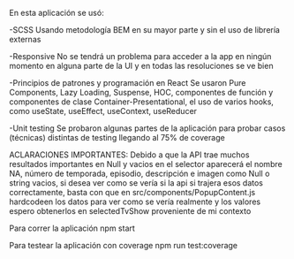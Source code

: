 En esta aplicación se usó:

-SCSS
Usando metodología BEM en su mayor parte
y sin el uso de librería externas

-Responsive
No se tendrá un problema para acceder a la
app en ningún momento en alguna parte de la UI
y en todas las resoluciones se ve bien

-Principios de patrones y programación en React
Se usaron Pure Components, Lazy Loading, Suspense,
HOC, componentes de función y componentes de clase
Container-Presentational, el uso de varios hooks, como
useState, useEffect, useContext, useReducer

-Unit testing
Se probaron algunas partes de la aplicación para probar
casos (técnicas) distintas de testing llegando al 75% de coverage

ACLARACIONES IMPORTANTES:
Debido a que la API trae muchos resultados importantes en Null y vacios
en el selector aparecerá el nombre NA, número de temporada, episodio, descripción
e imagen como Null o string vacios, si desea ver como se vería si la api
si trajera esos datos correctamente, basta con que en
src/components/PopupContent.js hardcodeen los datos para ver como se vería realmente
y los valores espero obtenerlos en selectedTvShow proveniente de mi contexto

Para correr la aplicación
npm start

Para testear la aplicación con coverage
npm run test:coverage
